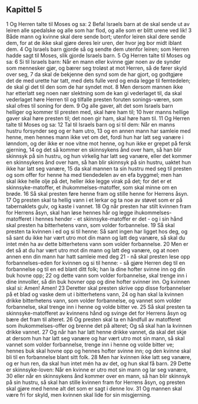 ## Kapittel 5

1 Og Herren talte til Moses og sa:
2 Befal Israels barn at de skal sende ut av leiren alle spedalske og alle som har flod, og alle som er blitt urene ved lik!
3 Både mann og kvinne skal dere sende bort; utenfor leiren skal dere sende dem, for at de ikke skal gjøre deres leir uren, der hvor jeg bor midt iblant dem.
4 Og Israels barn gjorde så og sendte dem utenfor leiren; som Herren hadde sagt til Moses, slik gjorde Israels barn.
5 Og Herren talte til Moses og sa:
6 Si til Israels barn: Når en mann eller kvinne gjør noen av de synder som mennesker gjør, og bærer seg troløst at mot Herren, så de fører skyld over seg,
7 da skal de bekjenne den synd som de har gjort, og godtgjøre det de med urette har tatt, med dets fulle verd og enda legge til femtedelen; de skal gi det til den som de har syndet mot.
8 Men dersom mannen ikke har etterlatt seg noen nær slektning som de kan gi vederlaget til, da skal vederlaget høre Herren til og tilfalle presten foruten sonings-væren, som skal ofres til soning for dem.
9 Og alle gaver, alt det som Israels barn helliger og kommer til presten med, skal høre ham til;
10 hver manns hellige gaver skal høre presten til; det noen gir ham, skal høre ham til.
11 Og Herren talte til Moses og sa:
12 Tal til Israels barn og si til dem: Når en manns hustru forsynder seg og er ham utro,
13 og en annen mann har samleie med henne, men hennes mann ikke vet om det, fordi hun har latt seg vanære i lønndom, og der ikke er noe vitne mot henne, og hun ikke er grepet på fersk gjerning,
14 og det så kommer en skinnsykens ånd over ham, så han blir skinnsyk på sin hustru, og hun virkelig har latt seg vanære, eller det kommer en skinnsykens ånd over ham, så han blir skinnsyk på sin hustru, uaktet hun ikke har latt seg vanære,
15 da skal mannen ta sin hustru med seg til presten og som offer for henne ha med tiendedelen av en efa byggmel; men han skal ikke helle olje på det, heller ikke legge virak på det; for det er et skinnsyke-matoffer, et ihukommelses-matoffer, som skal minne om en brøde.
16 Så skal presten føre henne fram og stille henne for Herrens åsyn.
17 Og presten skal ta hellig vann i et lerkar og ta noe av støvet som er på tabernaklets gulv, og kaste i vannet.
18 Og når presten har stilt kvinnen fram for Herrens åsyn, skal han løse hennes hår og legge ihukommelses-matofferet i hennes hender - et skinnsyke-matoffer er det - og i sin hånd skal presten ha bitterhetens vann, som volder forbannelse.
19 Så skal presten ta kvinnen i ed og si til henne: Så sant ingen har ligget hos deg, og så sant du ikke har vært utro mot din mann og latt deg vanære, så skal du intet mén ha av dette bitterhetens vann som volder forbannelse.
20 Men er det så at du har vært utro mot din mann og latt deg vanære, og at noen annen enn din mann har hatt samleie med deg
21 - nå skal presten lese opp forbannelses-eden for kvinnen og si til henne: - så gjøre Herren deg til en forbannelse og til en ed blant ditt folk; han la dine hofter svinne inn og din buk hovne opp;
22 og dette vann som volder forbannelse, skal trenge inn i dine innvoller, så din buk hovner opp og dine hofter svinner inn. Og kvinnen skal si: Amen! Amen!
23 Deretter skal presten skrive opp disse forbannelser på et blad og vaske dem ut i bitterhetens vann,
24 og han skal la kvinnen drikke bitterhetens vann, som volder forbannelse, og vannet som volder forbannelse, skal trenge inn i henne og volde bitter ve.
25 Så skal presten ta skinnsyke-matofferet av kvinnens hånd og svinge det for Herrens åsyn og bære det fram til alteret.
26 Og presten skal ta en håndfull av matofferet som ihukommelses-offer og brenne det på alteret; Og så skal han la kvinnen drikke vannet.
27 Og når han har latt henne drikke vannet, da skal det skje at dersom hun har latt seg vanære og har vært utro mot sin mann, så skal vannet som volder forbannelse, trenge inn i henne og volde bitter ve; hennes buk skal hovne opp og hennes hofter svinne inn; og den kvinne skal bli til en forbannelse blant sitt folk.
28 Men har kvinnen ikke latt seg vanære, og er hun ren, da skal hun intet mén ha av det, og hun skal få barn.
29 Dette er skinnsyke-loven: Når en kvinne er utro mot sin mann og lar seg vanære,
30 eller når en skinnsykens ånd kommer over en mann, så han blir skinnsyk på sin hustru, så skal han stille kvinnen fram for Herrens åsyn, og presten skal gjøre med henne alt det som er sagt i denne lov.
31 Og mannen skal være fri for skyld, men kvinnen skal lide for sin misgjerning.
